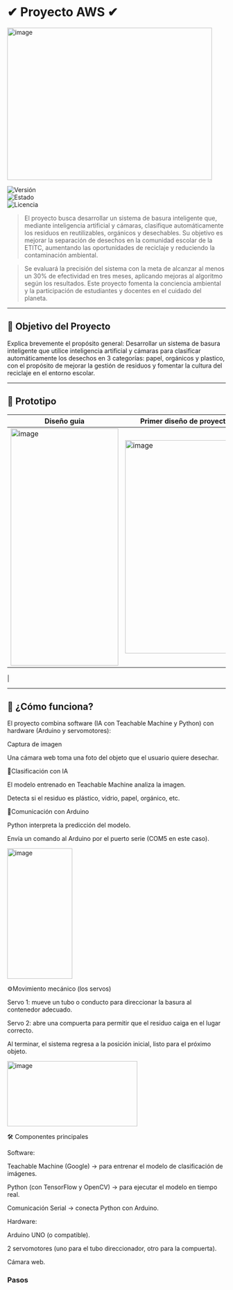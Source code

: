 # ✔ Proyecto AWS ✔

<img width="472" height="350" alt="image" src="https://github.com/user-attachments/assets/b6bbfe59-c9cf-4aa7-9004-7e018a05b36e" />

![Versión](https://img.shields.io/badge/versión-1.0-red)  
![Estado](https://img.shields.io/badge/estado-en%20prototipo-yellow)  
![Licencia](https://img.shields.io/badge/licencia-MIT-green)

> El proyecto busca desarrollar un sistema de basura inteligente que, mediante inteligencia artificial y cámaras, clasifique automáticamente los residuos en reutilizables,
> orgánicos y desechables. Su objetivo es mejorar la separación de desechos en la comunidad escolar de la ETITC, aumentando las oportunidades de reciclaje y reduciendo la
> contaminación ambiental.

> Se evaluará la precisión del sistema con la meta de alcanzar al menos un 30% de efectividad en tres meses, aplicando mejoras al algoritmo según los resultados.
> Este proyecto fomenta la conciencia ambiental y la participación de estudiantes y docentes en el cuidado del planeta.

---

## 🎯 Objetivo del Proyecto

Explica brevemente el propósito general: Desarrollar un sistema de basura inteligente que utilice inteligencia artificial y cámaras para clasificar automáticamente 
los desechos en 3 categorías: papel, orgánicos y plastico, con el propósito de mejorar la gestión de residuos y fomentar la cultura del reciclaje en el 
entorno escolar.

---

## 🧪 Prototipo

| Diseño guia | Primer diseño de proyecto | segundo diseño  |Diseño final |
|--------------------|------------------|-------------|-------------|
|<img width="248" height="545" alt="image" src="https://github.com/user-attachments/assets/3596bbaa-7069-4da0-a7b5-26698745bf38" />| <img width="276" height="490" alt="image" src="https://github.com/user-attachments/assets/787625d2-3538-4829-b492-1ef7ce6efd3e" />| <img width="437" height="476" alt="image" src="https://github.com/user-attachments/assets/07e9cae7-7005-4398-880d-233b72bf073b" /> |<img width="473" height="476" alt="image" src="https://github.com/user-attachments/assets/1c7ecc4d-224f-49fe-8f33-d346f05e8341" />
|

---

## 🧰 ¿Cómo funciona?

El proyecto combina software (IA con Teachable Machine y Python) con hardware (Arduino y servomotores):

Captura de imagen

Una cámara web toma una foto del objeto que el usuario quiere desechar.


👾Clasificación con IA

El modelo entrenado en Teachable Machine analiza la imagen.

Detecta si el residuo es plástico, vidrio, papel, orgánico, etc.



📡Comunicación con Arduino

Python interpreta la predicción del modelo.

Envía un comando al Arduino por el puerto serie (COM5 en este caso).


<img width="150" height="300" alt="image" src="https://github.com/user-attachments/assets/128feb0f-3301-42d3-8044-0266034c977b" />

⚙️Movimiento mecánico (los servos)

Servo 1: mueve un tubo o conducto para direccionar la basura al contenedor adecuado.

Servo 2: abre una compuerta para permitir que el residuo caiga en el lugar correcto.

Al terminar, el sistema regresa a la posición inicial, listo para el próximo objeto.

<img width="300" height="150" alt="image" src="https://github.com/user-attachments/assets/76588a8c-7f10-4f17-bfcb-66ad2ba40313" />


🛠️ Componentes principales

Software:

Teachable Machine (Google) → para entrenar el modelo de clasificación de imágenes.

Python (con TensorFlow y OpenCV) → para ejecutar el modelo en tiempo real.

Comunicación Serial → conecta Python con Arduino.

Hardware:

Arduino UNO (o compatible).

2 servomotores (uno para el tubo direccionador, otro para la compuerta).

Cámara web.

### Pasos
